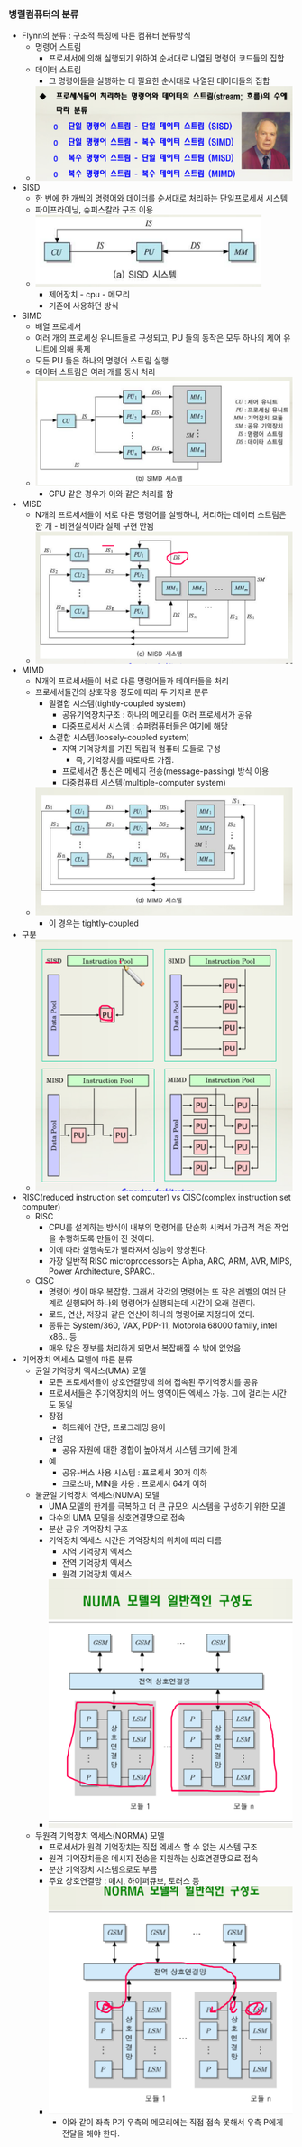 ### 병렬컴퓨터의 분류
- Flynn의 분류 : 구조적 특징에 따른 컴퓨터 분류방식
  - 명령어 스트림
    - 프로세서에 의해 실행되기 위하여 순서대로 나열된 명령어 코드들의 집합
  - 데이터 스트림
    - 그 명령어들을 실행하는 데 필요한 순서대로 나열된 데이터들의 집합
  - ![Alt text](/images/20-0.png)
- SISD
  - 한 번에 한 개씩의 명령어와 데이터를 순서대로 처리하는 단일프로세서 시스템
  - 파이프라이닝, 슈퍼스칼라 구조 이용
  - ![Alt text](/images/20-1.png)
    - 제어장치 - cpu - 메모리
    - 기존에 사용하던 방식
- SIMD
  - 배열 프로세서
  - 여러 개의 프로세싱 유니트들로 구성되고, PU 들의 동작은 모두 하나의 제어 유니트에 의해 통제
  - 모든 PU 들은 하나의 명령어 스트림 실행
  - 데이터 스트림은 여러 개를 동시 처리
  - ![Alt text](/images/20-2.png)
    - GPU 같은 경우가 이와 같은 처리를 함
- MISD
  - N개의 프로세서들이 서로 다른 명령어를 실행하나, 처리하는 데이터 스트림은 한 개 - 비현실적이라 실제 구현 안됨
  - ![Alt text](/images/20-3.png)
- MIMD
  - N개의 프로세서들이 서로 다른 명령어들과 데이터들을 처리
  - 프로세서들간의 상호작용 정도에 따라 두 가지로 분류
    - 밀결합 시스템(tightly-coupled system)
      - 공유기억장치구조 : 하나의 메모리를 여러 프로세서가 공유
      - 다중프로세서 시스템 : 슈퍼컴퓨터들은 여기에 해당
    - 소결합 시스템(loosely-coupled system)
      - 지역 기억장치를 가진 독립적 컴퓨터 모듈로 구성
        - 즉, 기억장치를 따로따로 가짐.
      - 프로세서간 통신은 메세지 전송(message-passing) 방식 이용
      - 다중컴퓨터 시스템(multiple-computer system)
  - ![Alt text](/images/20-4.png)
    - 이 경우는 tightly-coupled
- 구분
  - ![Alt text](/images/20-5.png)
- RISC(reduced instruction set computer) vs CISC(complex instruction set computer)
  - RISC
    - CPU를 설계하는 방식이 내부의 명령어를 단순화 시켜서 가급적 적은 작업을 수행하도록 만들어 진 것이다.
    - 이에 따라 실행속도가 빨라져서 성능이 향상된다.
    - 가장 일반적 RISC microprocessors는 Alpha, ARC, ARM, AVR, MIPS, Power Architecture, SPARC..
  - CISC
    - 명령어 셋이 매우 복잡함. 그래서 각각의 명령어는 또 작은 레벨의 여러 단계로 실행되어 하나의 명령어가 실행되는데 시간이 오래 걸린다.
    - 로드, 연산, 저장과 같은 연산이 하나의 명령어로 지정되어 있다.
    - 종류는 System/360, VAX, PDP-11, Motorola 68000 family, intel x86.. 등
    - 매우 많은 정보를 처리하게 되면서 복잡해질 수 밖에 없었음
- 기억장치 엑세스 모델에 따른 분류
  - 균일 기억장치 엑세스(UMA) 모델
    - 모든 프로세서들이 상호연결망에 의해 접속된 주기억장치를 공유
    - 프로세서들은 주기억장치의 어느 영역이든 엑세스 가능. 그에 걸리는 시간도 동일
    - 장점
      - 하드웨어 간단, 프로그래밍 용이
    - 단점
      - 공유 자원에 대한 경합이 높아져서 시스템 크기에 한계
    - 예
      - 공유-버스 사용 시스템 : 프로세서 30개 이하
      - 크로스바, MIN을 사용 : 프로세서 64개 이하
  - 불균일 기억장치 엑세스(NUMA) 모델
    - UMA 모델의 한계를 극복하고 더 큰 규모의 시스템을 구성하기 위한 모델
    - 다수의 UMA 모델을 상호연결망으로 접속
    - 분산 공유 기억장치 구조
    - 기억장치 엑세스 시간은 기억장치의 위치에 따라 다름
      - 지역 기억장치 엑세스
      - 전역 기억장치 엑세스
      - 원격 기억장치 엑세스
    - ![Alt text](/images/20-6.png)
  - 무원격 기억장치 엑세스(NORMA) 모델
    - 프로세서가 원격 기억장치는 직접 엑세스 할 수 없는 시스템 구조
    - 원격 기억장치들은 메시지 전송을 지원하는 상호연결망으로 접속
    - 분산 기억장치 시스템으로도 부름
    - 주요 상호연결망 : 매시, 하이퍼큐브, 토러스 등
    - ![Alt text](/images/20-7.png)
      - 이와 같이 좌측 P가 우측의 메모리에는 직접 접속 못해서 우측 P에게 전달을 해야 한다.
